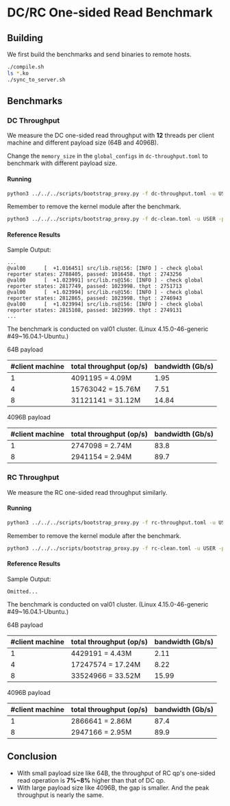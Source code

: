 # DC/RC One-sided Read Benchmark

## Building

We first build the benchmarks and send binaries to remote hosts.

```bash
./compile.sh
ls *.ko
./sync_to_server.sh
```

## Benchmarks

### DC Throughput

We measure the DC one-sided read throughput with **12** threads per client machine and different payload size (64B and 4096B).

Change the `memory_size` in the `global_configs` in `dc-throughput.toml` to benchmark with different payload size.

#### Running

```bash
python3 ../../../scripts/bootstrap_proxy.py -f dc-throughput.toml -u USER -p PASSWORD
```

Remember to remove the kernel module after the benchmark.
```bash
python3 ../../../scripts/bootstrap_proxy.py -f dc-clean.toml -u USER -p PASSWORD
```

#### Reference Results

Sample Output:

```
...
@val00      [  +1.016451] src/lib.rs@156: [INFO ] - check global reporter states: 2788405, passed: 1016458. thpt : 2743256
@val00      [  +1.023991] src/lib.rs@156: [INFO ] - check global reporter states: 2817749, passed: 1023998. thpt : 2751713
@val00      [  +1.023994] src/lib.rs@156: [INFO ] - check global reporter states: 2812865, passed: 1023998. thpt : 2746943
@val00      [  +1.023994] src/lib.rs@156: [INFO ] - check global reporter states: 2815108, passed: 1023999. thpt : 2749131
...
```

The benchmark is conducted on val01 cluster. (Linux 4.15.0-46-generic #49~16.04.1-Ubuntu.)

64B payload

| #client machine | total throughput (op/s) | bandwidth (Gb/s) |
| --------------- | ----------------------- | ---------------- |
| 1               | 4091195 = 4.09M         | 1.95             |
| 4               | 15763042 = 15.76M       | 7.51             |
| 8               | 31121141 = 31.12M       | 14.84            |

4096B payload

| #client machine | total throughput (op/s) | bandwidth (Gb/s) |
| --------------- | ----------------------- | ---------------- |
| 1               | 2747098 = 2.74M         | 83.8             |
| 8               | 2941154 = 2.94M         | 89.7             |

### RC Throughput

We measure the RC one-sided read throughput similarly.

#### Running

```bash
python3 ../../../scripts/bootstrap_proxy.py -f rc-throughput.toml -u USER -p PASSWORD
```

Remember to remove the kernel module after the benchmark.
```bash
python3 ../../../scripts/bootstrap_proxy.py -f rc-clean.toml -u USER -p PASSWORD
```

#### Reference Results

Sample Output:

```
Omitted...
```

The benchmark is conducted on val01 cluster. (Linux 4.15.0-46-generic #49~16.04.1-Ubuntu.)

64B payload

| #client machine | total throughput (op/s) | bandwidth (Gb/s) |
| --------------- | ----------------------- | ---------------- |
| 1               | 4429191 = 4.43M         | 2.11             |
| 4               | 17247574 = 17.24M       | 8.22             |
| 8               | 33524966 = 33.52M       | 15.99            |

4096B payload

| #client machine | total throughput (op/s) | bandwidth (Gb/s) |
| --------------- | ----------------------- | ---------------- |
| 1               | 2866641 = 2.86M         | 87.4             |
| 8               | 2947166 = 2.95M         | 89.9             |

## Conclusion

- With small payload size like 64B, the throughput of RC qp's one-sided read operation is **7%~8%** higher than that of DC qp.
- With large payload size like 4096B, the gap is smaller. And the peak throughput is nearly the same.
